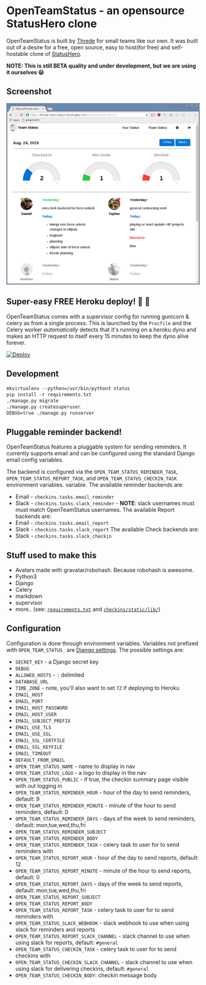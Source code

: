 # OpenTeamStatus - an opensource StatusHero clone
OpenTeamStatus is built by [Threde](http://threde.com) for small teams like our
own. It was built out of a desire for a free, open source, easy to host(for
free) and self-hostable clone of [StatusHero](http://statushero.com).

**NOTE: This is still BETA quality and under development, but we are using it
ourselves :smiley:**

## Screenshot
![screenshot](.screenshot.png)

## Super-easy FREE Heroku deploy! :tada: :100:
OpenTeamStatus comes with a supervisor config for running gunicorn & celery as
from a single process. This is launched by the `Procfile` and the Celery worker
*automatically* detects that it's running on a heroku dyno and makes an HTTP
request to itself every 15 minutes to keep the dyno alive forever.

[![Deploy](https://www.herokucdn.com/deploy/button.svg)](https://heroku.com/deploy?template=https://github.com/Threde/open-team-status/)

## Development
```
mkvirtualenv --python=/usr/bin/python3 status
pip install -r requirements.txt
./manage.py migrate
./manage.py createsuperuser
DEBUG=true ./manage.py runserver
```

## Pluggable reminder backend!
OpenTeamStatus features a pluggable system for sending reminders. It currently
supports email and can be configured using the standard Django email config
variables.

The backend is configured via the `OPEN_TEAM_STATUS_REMINDER_TASK`,
`OPEN_TEAM_STATUS_REPORT_TASK`, and `OPEN_TEAM_STATUS_CHECKIN_TASK`
environment variables.
variable. The available reminder backends are:
 * Email - `checkins.tasks.email_reminder`
 * Slack - `checkins.tasks.slack_reminder` - **NOTE**: slack usernames must
   must match OpenTeamStatus usernames.
The available Report backends are:
 * Email - `checkins.tasks.email_report`
 * Slack - `checkins.tasks.slack_report`
The available Check backends are:
 * Slack - `checkins.tasks.slack_checkin`


## Stuff used to make this
 * Avatars made with gravatar/robohash. Because robohash is awesome.
 * Python3
 * Django
 * Celery
 * markdown
 * supervisor
 * more.. (see: [`requirements.txt`](/requirements.txt) and
[`checkins/static/lib/`](/checkins/static/lib/))

## Configuration
Configuration is done through environment variables. Variables not prefixed
with `OPEN_TEAM_STATUS_` are
[Django settings](https://docs.djangoproject.com/en/1.9/ref/settings/). The
possible settings are:

 * `SECRET_KEY` - a Django secret key
 * `DEBUG`
 * `ALLOWED_HOSTS` - `:` delimited
 * `DATABASE_URL`
 * `TIME_ZONE` - note, you'll also want to set `TZ` if deploying to Heroku
 * `EMAIL_HOST`
 * `EMAIL_PORT`
 * `EMAIL_HOST_PASSWORD`
 * `EMAIL_HOST_USER`
 * `EMAIL_SUBJECT_PREFIX`
 * `EMAIL_USE_TLS`
 * `EMAIL_USE_SSL`
 * `EMAIL_SSL_CERTFILE`
 * `EMAIL_SSL_KEYFILE`
 * `EMAIL_TIMEOUT`
 * `DEFAULT_FROM_EMAIL`
 * `OPEN_TEAM_STATUS_NAME` - name to display in nav
 * `OPEN_TEAM_STATUS_LOGO` - a logo to display in the nav
 * `OPEN_TEAM_STATUS_PUBLIC` - if true, the checkin summary page visible with
   out logging in
 * `OPEN_TEAM_STATUS_REMINDER_HOUR` - hour of the day to send reminders,
    default: 9
 * `OPEN_TEAM_STATUS_REMINDER_MINUTE` - minute of the hour to send reminders,
    default: 0
 * `OPEN_TEAM_STATUS_REMINDER_DAYS` - days of the week to send reminders,
    default: mon,tue,wed,thu,fri
 * `OPEN_TEAM_STATUS_REMINDER_SUBJECT`
 * `OPEN_TEAM_STATUS_REMINDER_BODY`
 * `OPEN_TEAM_STATUS_REMINDER_TASK` - celery task to user for to send
   reminders with
 * `OPEN_TEAM_STATUS_REPORT_HOUR` - hour of the day to send reports,
    default: 12
 * `OPEN_TEAM_STATUS_REPORT_MINUTE` - minute of the hour to send reports,
    default: 0
 * `OPEN_TEAM_STATUS_REPORT_DAYS` - days of the week to send reports,
    default: mon,tue,wed,thu,fri
 * `OPEN_TEAM_STATUS_REPORT_SUBJECT`
 * `OPEN_TEAM_STATUS_REPORT_BODY`
 * `OPEN_TEAM_STATUS_REPORT_TASK` - celery task to user for to send
   reminders with
 * `OPEN_TEAM_STATUS_SLACK_WEBHOOK` - slack webhook to use when using
   slack for reminders and reports
 * `OPEN_TEAM_STATUS_REPORT_SLACK_CHANNEL` - slack channel to use when using
   slack for reports, default: `#general`
 * `OPEN_TEAM_STATUS_CHECKIN_TASK` - celery task to user for to send
   checkins with
 * `OPEN_TEAM_STATUS_CHECKIN_SLACK_CHANNEL` - slack channel to use when using
   slack for delivering checkins, default: `#general`
 * `OPEN_TEAM_STATUS_CHECKIN_BODY`: checkin message body


